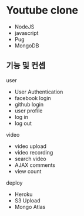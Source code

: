 # Youtube clone

- NodeJS
- javascript
- Pug
- MongoDB

## 기능 및 컨셉

user

- User Authentication
- facebook login
- github login
- user profile
- log in
- log out

video

- video upload
- video recording
- search video
- AJAX comments
- view count

deploy

- Heroku
- S3 Upload
- Mongo Atlas
